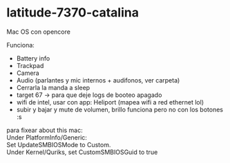 # latitude-7370-catalina
Mac OS con opencore

Funciona:
* Battery info
* Trackpad
* Camera
* Audio (parlantes y mic internos + audifonos, ver carpeta)
* Cerrarla la manda a sleep
* target 67 -> para que deje logs de booteo apagado
* wifi de intel, usar con app: Heliport (mapea wifi a red ethernet lol)
* subir y bajar y mute de volumen, brillo funciona pero no con los botones :s

para fixear about this mac:\
  Under PlatformInfo/Generic:\
  Set UpdateSMBIOSMode to Custom.\
  Under Kernel/Quriks, set CustomSMBIOSGuid to true
